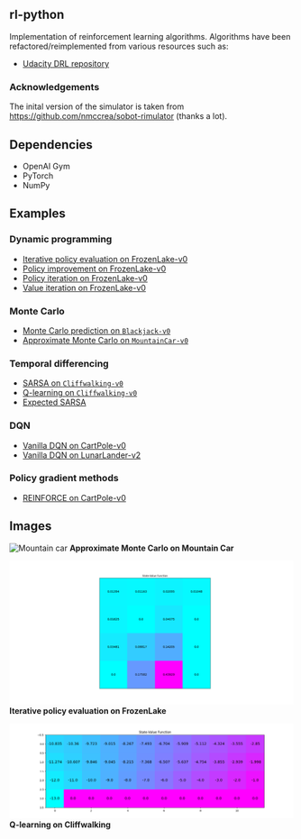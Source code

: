 ## rl-python

Implementation of reinforcement learning algorithms. Algorithms have been refactored/reimplemented
from various resources such as:

- <a href="https://github.com/udacity/deep-reinforcement-learning">Udacity DRL repository</a>


### Acknowledgements

The inital version of the simulator is taken from https://github.com/nmccrea/sobot-rimulator (thanks a lot). 

## Dependencies

- OpenAI Gym
- PyTorch
- NumPy


## Examples

### Dynamic programming

- <a href="src/apps/dp/iterative_policy_evaluation_frozen_lake.py">Iterative policy evaluation on FrozenLake-v0</a>
- <a href="src/apps/dp/policy_improvement_frozen_lake.py">Policy improvement on FrozenLake-v0</a>
- <a href="src/apps/dp/policy_iteration_frozen_lake.py">Policy iteration on FrozenLake-v0</a>
- <a href="src/apps/dp/value_iteration_frozen_lake.py">Value iteration on FrozenLake-v0</a>

### Monte Carlo

- <a href="src/apps/mc_prediction_black_jack.py">Monte Carlo prediction on ```Blackjack-v0```</a>
- <a href="src/apps/mc_prediction_black_jack.py">Approximate Monte Carlo on ```MountainCar-v0```</a>

### Temporal differencing

- <a href="src/apps/td/cliff_walking_q_learning.py">SARSA on ```Cliffwalking-v0```</a> 
- <a href="src/apps/td/cliff_walking_q_learning.py">Q-learning on ```Cliffwalking-v0``` </a> 
- <a href="#">Expected SARSA  </a> 


### DQN

- <a href="src/apps/dqn/dqn_lunar_lander.py">Vanilla DQN on CartPole-v0</a>
- <a href="src/apps/dqn/dqn_lunar_lander.py">Vanilla DQN on LunarLander-v2</a>


### Policy gradient methods

- <a href="src/apps/pg/reinforce_cart_pole.py">REINFORCE on CartPole-v0</a>


## Images

![Mountain car](images/mountain_car.gif)
**Approximate Monte Carlo on Mountain Car**

![State value function](images/state_value_function_frozen_lake.png)
**Iterative policy evaluation on FrozenLake**

![State value function](images/q_learning_state_value.png)
**Q-learning on Cliffwalking**



 


